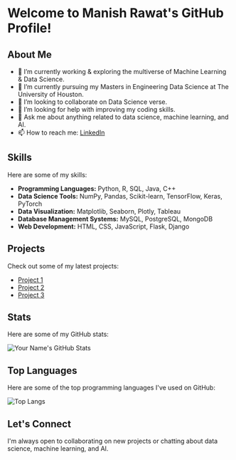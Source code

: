 # Welcome to Manish Rawat's GitHub Profile!

## About Me

- 🔭 I’m currently working & exploring the multiverse of Machine Learning & Data Science.
- 🌱 I’m currently pursuing my Masters in Engineering Data Science at The University of Houston.
- 👯 I’m looking to collaborate on Data Science verse.
- 🤔 I’m looking for help with improving my coding skills.
- 💬 Ask me about anything related to data science, machine learning, and AI.
- 📫 How to reach me: [LinkedIn](https://www.linkedin.com/in/manishrawat07/)

## Skills

Here are some of my skills:

- **Programming Languages:** Python, R, SQL, Java, C++
- **Data Science Tools:** NumPy, Pandas, Scikit-learn, TensorFlow, Keras, PyTorch
- **Data Visualization:** Matplotlib, Seaborn, Plotly, Tableau
- **Database Management Systems:** MySQL, PostgreSQL, MongoDB
- **Web Development:** HTML, CSS, JavaScript, Flask, Django

## Projects

Check out some of my latest projects:

- [Project 1](https://github.com/yourusername/project1)
- [Project 2](https://github.com/yourusername/project2)
- [Project 3](https://github.com/yourusername/project3)

## Stats

Here are some of my GitHub stats:

![Your Name's GitHub Stats](https://github-readme-stats.vercel.app/api?username=yourusername&show_icons=true&theme=radical)

## Top Languages

Here are some of the top programming languages I've used on GitHub:

![Top Langs](https://github-readme-stats.vercel.app/api/top-langs/?username=yourusername&layout=compact&theme=radical)

## Let's Connect

I'm always open to collaborating on new projects or chatting about data science, machine learning, and AI.
